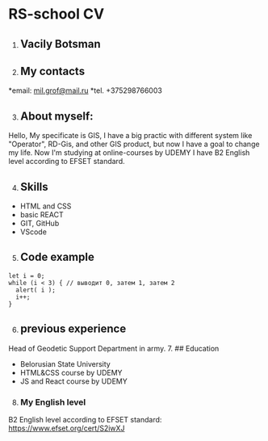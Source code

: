 # RS-school CV 


1. ##  **Vacily Botsman** 


2. ## My contacts 
*email: mil.grof@mail.ru
*tel. +375298766003


3. ## About myself: 
Hello, My specificate is GIS, I have a big practic with different system like "Operator",
RD-Gis, and other GIS product, but now I have a goal to change my life.
Now I'm studying at online-courses by UDEMY
I have B2 English level according to EFSET standard.


4. ## Skills  
* HTML and CSS
* basic REACT
* GIT, GitHub
* VScode
5. ## Code example
```
let i = 0;
while (i < 3) { // выводит 0, затем 1, затем 2
  alert( i );
  i++;
}
```
6. ## previous experience 
Head of Geodetic Support Department in army.
7. ## Education 
* Belorusian State University
* HTML&CSS course by UDEMY
* JS and React course by UDEMY
8. ### My English level 
B2 English level according to EFSET standard:
https://www.efset.org/cert/S2iwXJ